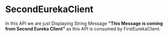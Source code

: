 # SecondEurekaClient

In this API we are just Displaying String Message **"This Message is coming from Second Eureka Client"** as this API is consumed by FirstEurekaClient.
